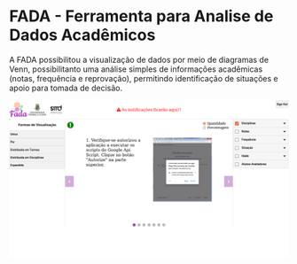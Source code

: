 # FADA - Ferramenta para Analise de Dados Acadêmicos

A FADA possibilitou a visualização de dados por meio de diagramas de Venn, possibilitanto uma análise simples de informações acadêmicas (notas, frequência e reprovação), permitindo identificação de situações e apoio para tomada de decisão.

![FADA - Ferramenta para Analise de Dados Acadêmicos](demonstracao.png)